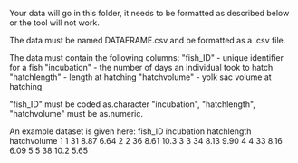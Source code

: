 Your data will go in this folder, it needs to be formatted as described below or the tool will not work.

The data must be named DATAFRAME.csv and be formatted as a .csv file.

The data must contain the following columns:
"fish_ID" - unique identifier for a fish
"incubation" - the number of days an individual took to hatch
"hatchlength" - length at hatching
"hatchvolume" - yolk sac volume at hatching

"fish_ID" must be coded as.character
"incubation", "hatchlength", "hatchvolume" must be as.numeric.

An example dataset is given here:
  fish_ID incubation hatchlength hatchvolume
    <dbl>      <dbl>       <dbl>       <dbl>
1       1         31        8.87        6.64
2       2         36        8.61       10.3 
3       3         34        8.13        9.90
4       4         33        8.16        6.09
5       5         38       10.2         5.65